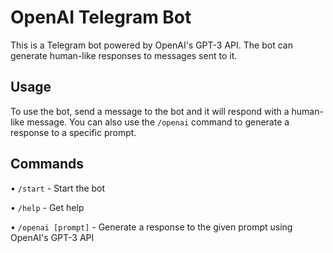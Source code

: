 # OpenAI Telegram Bot
This is a Telegram bot powered by OpenAI's GPT-3 API. The bot can generate human-like responses to messages sent to it.
## Usage
To use the bot, send a message to the bot and it will respond with a human-like message. You can also use the `/openai` command to generate a response to a specific prompt.
## Commands
• `/start` - Start the bot

• `/help` - Get help

• `/openai [prompt]` - Generate a response to the given prompt using OpenAI's GPT-3 API
